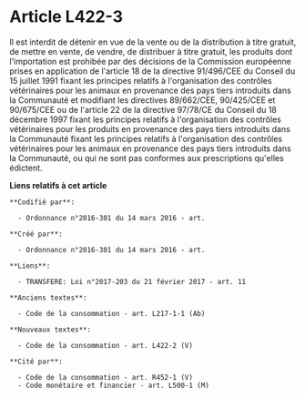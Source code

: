 # Article L422-3

Il est interdit de détenir en vue de la vente ou de la distribution à titre gratuit, de mettre en vente, de vendre, de
distribuer à titre gratuit, les produits dont l'importation est prohibée par des décisions de la Commission européenne prises
en application de l'article 18 de la directive 91/496/CEE du Conseil du 15 juillet 1991 fixant les principes relatifs à
l'organisation des contrôles vétérinaires pour les animaux en provenance des pays tiers introduits dans la Communauté et
modifiant les directives 89/662/CEE, 90/425/CEE et 90/675/CEE ou de l'article 22 de la directive 97/78/CE du Conseil du 18
décembre 1997 fixant les principes relatifs à l'organisation des contrôles vétérinaires pour les produits en provenance des
pays tiers introduits dans la Communauté fixant les principes relatifs à l'organisation des contrôles vétérinaires pour les
animaux en provenance des pays tiers introduits dans la Communauté, ou qui ne sont pas conformes aux prescriptions qu'elles
édictent.

**Liens relatifs à cet article**

	**Codifié par**:

	  - Ordonnance n°2016-301 du 14 mars 2016 - art.

	**Créé par**:

	  - Ordonnance n°2016-301 du 14 mars 2016 - art.

	**Liens**:

	  - TRANSFERE: Loi n°2017-203 du 21 février 2017 - art. 11

	**Anciens textes**:

	  - Code de la consommation - art. L217-1-1 (Ab)

	**Nouveaux textes**:

	  - Code de la consommation - art. L422-2 (V)

	**Cité par**:

	  - Code de la consommation - art. R452-1 (V)
	  - Code monétaire et financier - art. L500-1 (M)
